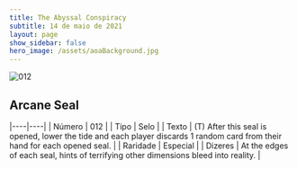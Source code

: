 ```yaml
---
title: The Abyssal Conspiracy
subtitle: 14 de maio de 2021
layout: page
show_sidebar: false
hero_image: /assets/aoaBackground.jpg
---
```


![012](https://cards-keyforge.s3.eu-north-1.amazonaws.com/media/en/tac/012.png)

## Arcane Seal

|----|----|
| Número | 012 |
| Tipo | Selo |
| Texto | (T) After this seal is opened, lower the tide and each player discards 1 random card from their hand for each opened seal. |
| Raridade | Especial |
| Dizeres | At the edges of each seal, hints of terrifying other dimensions bleed into reality. |
